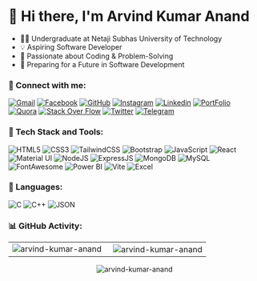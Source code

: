 <h1>👋 Hi there, I'm Arvind Kumar Anand </h1>

- 👨‍💻 Undergraduate at Netaji Subhas University of Technology
- 💡 Aspiring Software Developer
- 💼 Passionate about Coding & Problem-Solving
- 🎯 Preparing for a Future in Software Development

<h3 align="left">📲 Connect with me:</h3>
<div align="left">
 <a href="mailto:jigarsable21@gmail.com"><img alt="Gmail" src="https://img.shields.io/badge/Gmail-D14836?style=for-the-badge&logo=gmail&logoColor=white" /></a>
 <a href="https://www.facebook.com/kumar.arvind.anand"><img alt="Facebook" src="https://img.shields.io/badge/Facebook-1877F2?style=for-the-badge&logo=facebook&logoColor=white" /></a>
 <a href="https://github.com/arvind-kumar-anand"><img alt="GitHub" src="https://img.shields.io/badge/GitHub-100000?style=for-the-badge&logo=github&logoColor=white" /></a>
 <a href="https://www.instagram.com/arvind.kumar.anand/"><img alt="Instagram" src="https://img.shields.io/badge/Instagram-E4405F?style=for-the-badge&logo=instagram&logoColor=white" /></a>
 <a href="https://www.linkedin.com/in/arvind-kumar-anand/"><img alt="Linkedin" src="https://img.shields.io/badge/LinkedIn-0077B5?style=for-the-badge&logo=linkedin&logoColor=white" /></a>
 <a href="https://linktr.ee/arvind.kumar.anand"><img alt="PortFolio" src="https://img.shields.io/badge/Portfolio-255E63?style=for-the-badge&logo=About.me&logoColor=white" /></a>
 <a href="https://www.quora.com/profile/Arvind-Kumar-Anand-4"><img alt="Quora" src="https://img.shields.io/badge/Quora-%23B92B27.svg?&style=for-the-badge&logo=Quora&logoColor=white" /></a>
 <a href="https://stackoverflow.com/users/24973361/arvind-kumar-anand"><img alt="Stack Over Flow" src="https://img.shields.io/badge/Stack_Overflow-FE7A16?style=for-the-badge&logo=stack-overflow&logoColor=white" /></a>
 <a href="https://twitter.com/arvind_kr_anand"><img alt="Twitter" src="https://img.shields.io/badge/Twitter-1DA1F2?style=for-the-badge&logo=twitter&logoColor=white" /></a>
 <a href="https://t.me/arvindkumaranand"><img alt="Telegram" src="https://img.shields.io/badge/Telegram-2CA5E0?style=for-the-badge&logo=telegram&logoColor=white" /></a>
 <a href=""><img alt="" src="" /></a>
 <a href=""><img alt="" src="" /></a>
 <a href=""><img alt="" src="" /></a>
 <a href=""><img alt="" src="" /></a>

</div>

<h3 align="left">🚀 Tech Stack and Tools:</h3>
<div align="left">
<img alt="HTML5" src="https://img.shields.io/badge/html5-%23E34F26.svg?style=for-the-badge&logo=html5&logoColor=white"/>
<img alt="CSS3" src="https://img.shields.io/badge/css3-%231572B6.svg?style=for-the-badge&logo=css3&logoColor=white"/> 
<img alt="TailwindCSS" src="https://img.shields.io/badge/Tailwind_CSS-38B2AC?style=for-the-badge&logo=tailwind-css&logoColor=white"/>
<img alt="Bootstrap" src="https://img.shields.io/badge/bootstrap-%23563D7C.svg?style=for-the-badge&logo=bootstrap&logoColor=white"/>
<img alt="JavaScript" src="https://img.shields.io/badge/javascript-%23323330.svg?style=for-the-badge&logo=javascript&logoColor=%23F7DF1E"/> 
<img alt="React" src="https://img.shields.io/badge/react-%2320232a.svg?style=for-the-badge&logo=react&logoColor=%2361DAFB"/>
<img alt="Material UI" src="https://img.shields.io/badge/Material%20UI-007FFF?style=for-the-badge&logo=mui&logoColor=white"/>
<img alt="NodeJS" src="https://img.shields.io/badge/node.js-%2343853D.svg?style=for-the-badge&logo=node-dot-js&logoColor=white"/>
<img alt="ExpressJS" src="https://img.shields.io/badge/Express.js-000000?style=for-the-badge&logo=express&logoColor=white"/>
<img alt="MongoDB" src="https://img.shields.io/badge/MongoDB-4EA94B?style=for-the-badge&logo=mongodb&logoColor=white"/>
<img alt="MySQL" src="https://img.shields.io/badge/MySQL-005C84?style=for-the-badge&logo=mysql&logoColor=white"/>
<img alt="FontAwesome" src="https://img.shields.io/badge/Font_Awesome-339AF0?style=for-the-badge&logo=fontawesome&logoColor=white"/>
<img alt="Power BI" src="https://img.shields.io/badge/PowerBI-F2C811?style=for-the-badge&logo=Power%20BI&logoColor=white"/>
<img alt="Vite" src="https://img.shields.io/badge/Vite-B73BFE?style=for-the-badge&logo=vite&logoColor=FFD62E"/>
<img alt="Excel" src="https://img.shields.io/badge/Microsoft_Excel-217346?style=for-the-badge&logo=microsoft-excel&logoColor=white"/>
<img alt="" src=""/>
<img alt="" src=""/>
</div>

<h3 align="left">🚀 Languages:</h3>
<div align="left">
<img alt="C" src="https://img.shields.io/badge/C-00599C?style=for-the-badge&logo=c&logoColor=white"/>
<img alt="C++" src="https://img.shields.io/badge/C%2B%2B-00599C?style=for-the-badge&logo=c%2B%2B&logoColor=white"/>
<img alt="JSON" src="https://img.shields.io/badge/json-5E5C5C?style=for-the-badge&logo=json&logoColor=white"/>
<img alt="" src="https://img.shields.io/badge/Python-FFD43B?style=for-the-badge&logo=python&logoColor=blue"/>
<img alt="" src=""/>
<img alt="" src=""/>
<img alt="" src=""/>
<img alt="" src=""/>
<img alt="" src=""/>
</div>

<h3 align="left">📊 GitHub Activity:</h3>

<table>
  <tr>
     <td><img align="left" src="https://github-readme-stats.vercel.app/api/top-langs?username=arvind-kumar-anand&show_icons=true&locale=en&layout=compact" alt="arvind-kumar-anand" /></td>
     <td>&nbsp;<img align="center" src="https://github-readme-stats.vercel.app/api?username=arvind-kumar-anand&show_icons=true&locale=en" alt="arvind-kumar-anand" /></td>
    
  </tr>
</table>

<div align="center">
    <p> <td><img align="center" src="https://github-readme-streak-stats.herokuapp.com/?user=arvind-kumar-anand&" alt="arvind-kumar-anand" /></td></p>
</div>
